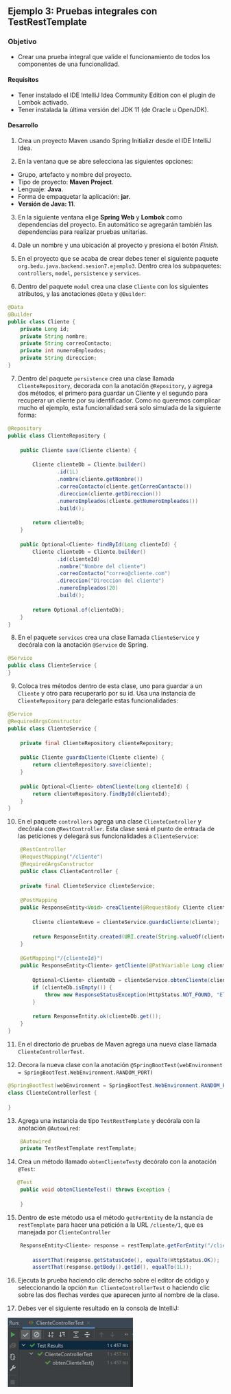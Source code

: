 ## Ejemplo 3: Pruebas integrales con TestRestTemplate

### Objetivo

- Crear una prueba integral que valide el funcionamiento de todos los componentes de una funcionalidad.

#### Requisitos
- Tener instalado el IDE IntelliJ Idea Community Edition con el plugin de Lombok activado.
- Tener instalada la última versión del JDK 11 (de Oracle u OpenJDK).


#### Desarrollo

1. Crea un proyecto Maven usando Spring Initializr desde el IDE IntelliJ Idea.

2. En la ventana que se abre selecciona las siguientes opciones:
- Grupo, artefacto y nombre del proyecto.
- Tipo de proyecto: **Maven Project**.
- Lenguaje: **Java**.
- Forma de empaquetar la aplicación: **jar**.
- **Versión de Java: 11**.

3. En la siguiente ventana elige **Spring Web** y **Lombok** como dependencias del proyecto. En automático se agregarán también las dependencias para realizar pruebas unitarias.

4. Dale un nombre y una ubicación al proyecto y presiona el botón *Finish*.

5. En el proyecto que se acaba de crear debes tener el siguiente paquete `org.bedu.java.backend.sesion7.ejemplo3`. Dentro crea los subpaquetes: `controllers`, `model`, `persistence` y `services`.

6. Dentro del paquete `model` crea una clase `Cliente` con los siguientes atributos, y las anotaciones `@Data` y `@Builder`:
```java
@Data
@Builder
public class Cliente {
    private Long id;
    private String nombre;
    private String correoContacto;
    private int numeroEmpleados;
    private String direccion;
}
```

7. Dentro del paquete `persistence` crea una clase llamada `ClienteRepository`, decorada con la anotación `@Repository`, y agrega dos métodos, el primero para guardar un Cliente y el segundo para recuperar un cliente por su identificador. Como no queremos complicar mucho el ejemplo, esta funcionalidad será solo simulada de la siguiente forma:
```java
@Repository
public class ClienteRepository {

    public Cliente save(Cliente cliente) {

        Cliente clienteDb = Cliente.builder()
                .id(1L)
                .nombre(cliente.getNombre())
                .correoContacto(cliente.getCorreoContacto())
                .direccion(cliente.getDireccion())
                .numeroEmpleados(cliente.getNumeroEmpleados())
                .build();

        return clienteDb;
    }

    public Optional<Cliente> findById(Long clienteId) {
        Cliente clienteDb = Cliente.builder()
                .id(clienteId)
                .nombre("Nombre del cliente")
                .correoContacto("correo@cliente.com")
                .direccion("Direccion del cliente")
                .numeroEmpleados(20)
                .build();

        return Optional.of(clienteDb);
    }
}
```

8. En el paquete `services` crea una clase llamada `ClienteService` y decórala con la anotación `@Service` de Spring.

```java
@Service
public class ClienteService {
}
```

9. Coloca tres métodos dentro de esta clase, uno para guardar a un `Cliente` y otro para recuperarlo por su id. Usa una instancia de `ClienteRepository` para delegarle estas funcionalidades:
```java
@Service
@RequiredArgsConstructor
public class ClienteService {

    private final ClienteRepository clienteRepository;

    public Cliente guardaCliente(Cliente cliente) {
        return clienteRepository.save(cliente);
    }

    public Optional<Cliente> obtenCliente(Long clienteId) {
        return clienteRepository.findById(clienteId);
    }
}
```

10. En el paquete `controllers` agrega una clase `ClienteController` y decórala con `@RestController`. Esta clase será el punto de entrada de las peticiones y delegará sus funcionalidades a `ClienteService`:
```java
    @RestController
    @RequestMapping("/cliente")
    @RequiredArgsConstructor
    public class ClienteController {

    private final ClienteService clienteService;

    @PostMapping
    public ResponseEntity<Void> creaCliente(@RequestBody Cliente cliente) {

        Cliente clienteNuevo = clienteService.guardaCliente(cliente);

        return ResponseEntity.created(URI.create(String.valueOf(clienteNuevo.getId()))).build();
    }

    @GetMapping("/{clienteId}")
    public ResponseEntity<Cliente> getCliente(@PathVariable Long clienteId) {

        Optional<Cliente> clienteDb = clienteService.obtenCliente(clienteId);
        if (clienteDb.isEmpty()) {
            throw new ResponseStatusException(HttpStatus.NOT_FOUND, "El cliente especificado no existe.");
        }

        return ResponseEntity.ok(clienteDb.get());
    }
}
```

11. En el directorio de pruebas de Maven agrega una nueva clase llamada `ClienteControllerTest`.

12. Decora la nueva clase con la anotación `@SpringBootTest(webEnvironment = SpringBootTest.WebEnvironment.RANDOM_PORT)`
```java
@SpringBootTest(webEnvironment = SpringBootTest.WebEnvironment.RANDOM_PORT)
class ClienteControllerTest {

}
```

13. Agrega una instancia de tipo `TestRestTemplate` y decórala con la anotación `@Autowired`:

```java
    @Autowired
    private TestRestTemplate restTemplate;
```

14. Crea un método llamado `obtenClienteTest`y decóralo con la anotación `@Test`:
```java
   @Test
    public void obtenClienteTest() throws Exception {
        
    }
```

15. Dentro de este método usa el método `getForEntity` de la nstancia de `restTemplate` para hacer una petición a la URL `/cliente/1`, que es manejada por `ClienteController`
```java
    ResponseEntity<Cliente> response = restTemplate.getForEntity("/cliente/1", Cliente.class);

        assertThat(response.getStatusCode(), equalTo(HttpStatus.OK));
        assertThat(response.getBody().getId(), equalTo(1L));
```

16. Ejecuta la prueba haciendo clic derecho sobre el editor de código y seleccionando la opción `Run ClienteControllerTest` o haciendo clic sobre las dos flechas verdes que aparecen junto al nombre de la clase.

17. Debes ver el siguiente resultado en la consola de IntelliJ:

![imagen](img/img_01.png)
